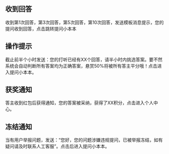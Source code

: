 ## 收到回答

收到第1次回答，第3次回答，第5次回答，第10次回答，发送模板消息提示，您的提问收到回答，点击跳转提问小本本

## 操作提示
截止前半个小时发送：您的打听已经有XX个回答，请半小时内挑选答案。要不然系统会自动判断所有答案均为正确答案，悬赏50%将被所有答主平分哦！点击进入提问小本本。

## 获奖通知
答主收到红包后获得通知，您的答案被采纳，获得了XX积分，点击进入个人中心。

## 冻结通知
当有用户举报问题，发送：“您好，您的问题涉嫌违规提问，已被举报冻结，如有疑问请及时联系人工客服”。点击后进入提问小本本。